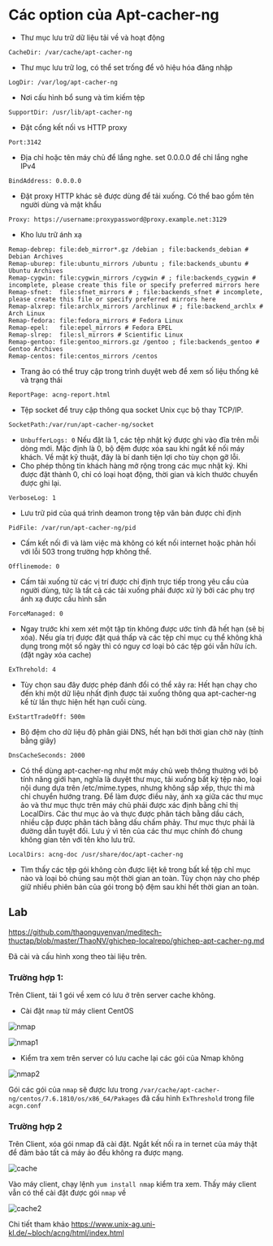 # Các option của Apt-cacher-ng

* Thư mục lưu trữ dữ liệu tải về và hoạt động 
```
CacheDir: /var/cache/apt-cacher-ng

```
* Thư mục lưu trữ log, có thể set trống để vô hiệu hóa đăng nhập
```
LogDir: /var/log/apt-cacher-ng
```
* Nơi cấu hình bổ sung và tìm kiếm tệp
```
SupportDir: /usr/lib/apt-cacher-ng
```
* Đặt cổng kết nối vs HTTP proxy
```
Port:3142
```
* Địa chỉ hoặc tên máy chủ để lắng nghe. set 0.0.0.0 để chỉ lắng nghe IPv4
```
BindAddress: 0.0.0.0
```
* Đặt proxy HTTP khác sẽ được dùng để tải xuống. Có thể bao gồm tên người dùng và mật khẩu
```
Proxy: https://username:proxypassword@proxy.example.net:3129
```
* Kho lưu trữ ánh xạ 
```
Remap-debrep: file:deb_mirror*.gz /debian ; file:backends_debian # Debian Archives
Remap-uburep: file:ubuntu_mirrors /ubuntu ; file:backends_ubuntu # Ubuntu Archives
Remap-cygwin: file:cygwin_mirrors /cygwin # ; file:backends_cygwin # incomplete, please create this file or specify preferred mirrors here
Remap-sfnet:  file:sfnet_mirrors # ; file:backends_sfnet # incomplete, please create this file or specify preferred mirrors here
Remap-alxrep: file:archlx_mirrors /archlinux # ; file:backend_archlx # Arch Linux
Remap-fedora: file:fedora_mirrors # Fedora Linux
Remap-epel:   file:epel_mirrors # Fedora EPEL
Remap-slrep:  file:sl_mirrors # Scientific Linux
Remap-gentoo: file:gentoo_mirrors.gz /gentoo ; file:backends_gentoo # Gentoo Archives
Remap-centos: file:centos_mirrors /centos
```
* Trang ảo có thể truy cập trong trình duyệt web để xem số liệu thống kê và trạng thái
```
ReportPage: acng-report.html
```
* Tệp socket để truy cập thông qua socket Unix cục bộ thay TCP/IP. 
```
SocketPath:/var/run/apt-cacher-ng/socket
```
* `UnbufferLogs: 0` Nếu đặt là 1, các tệp nhật ký được ghi vào đĩa trên mỗi dòng mới. Mặc định là 0, bộ đệm được xóa sau khi ngắt kế nối máy khách. Về mặt kỹ thuật, đây là bí danh tiện lợi cho tùy chọn gỡ lỗi.
* Cho phép thông tin khách hàng mở rộng trong các mục nhật ký. Khi được đặt thành 0, chỉ có loại hoạt động, thời gian và kích thước chuyển được ghi lại.
```
VerboseLog: 1
```
* Lưu trữ pid của quá trình deamon trong tệp văn bản được chỉ định
```
PidFile: /var/run/apt-cacher-ng/pid
```
* Cấm kết nối đi và làm việc mà không có kết nối internet hoặc phản hồi với lỗi 503 trong trường hợp không thể.
```
Offlinemode: 0
```
* Cấm tải xuống từ các vị trí được chỉ định trực tiếp trong yêu cầu của người dùng, tức là tất cả các tải xuống phải được xử lý bởi các phụ trợ ánh xạ được cấu hình sẵn
```
ForceManaged: 0
```
* Ngay trước khi xem xét một tập tin không được ước tính đã hết hạn (sẽ bị xóa). Nếu gía trị được đặt quá thấp và các tệp chỉ mục cụ thể không khả dụng trong một số ngày thì có nguy cơ loại bỏ các tệp gói vẫn hữu ích. (đặt ngày xóa cache)
```
ExThrehold: 4
```
* Tùy chọn sau đây được phép đánh đổi có thể xảy ra: Hết hạn chạy cho đến khi một dữ liệu nhất định được tải xuống thông qua apt-cacher-ng kể từ lần thực hiện hết hạn cuối cùng.
```
ExStartTradeOff: 500m
```
* Bộ đệm cho dữ liệu độ phân giải DNS, hết hạn bởi thời gian chờ này (tính bằng giây)
```
DnsCacheSeconds: 2000
```
* Có thể dùng apt-cacher-ng như một máy chủ web thông thường với bộ tính năng giới hạn, nghĩa là duyệt thư mục, tải xuống bất kỳ tệp nào, loại nội dung dựa trên /etc/mime.types, nhưng không sắp xếp, thực thi mà chỉ chuyển hướng trang. Để làm được điều này, ánh xạ giữa các thư mục ảo và thư mục thực trên máy chủ phải được xác định bằng chỉ thị LocalDirs. Các thư mục ảo và thực được phân tách bằng dầu cách, nhiều cặp được phân tách bằng dấu chấm phảy. Thư mục thực phải là đường dẫn tuyệt đối. Lưu ý vì tên của các thư mục chính đó chung không gian tên với tên kho lưu trữ.
```
LocalDirs: acng-doc /usr/share/doc/apt-cacher-ng
```
* Tìm thấy các tệp gói không còn được liệt kê trong bất kề tệp chỉ mục nào và loại bỏ chúng sau một thời gian an toàn. Tùy chọn này cho phép giữ nhiều phiên bản của gói trong bộ đệm sau khi hết thời gian an toàn.

## Lab

<https://github.com/thaonguyenvan/meditech-thuctap/blob/master/ThaoNV/ghichep-localrepo/ghichep-apt-cacher-ng.md>

Đã cài và cấu hình xong theo tài liệu trên.

### Trường hợp 1:

Trên Client, tải 1 gói về xem có lưu ở trên server cache không.

* Cài đặt `nmap` từ máy client CentOS

![nmap](Linux-co-ban/images_Linux/cache1.png)

![nmap1](Linux-co-ban/images_Linux/cache2.png)

* Kiểm tra xem trên server có lưu cache lại các gói của Nmap không

![nmap2](Linux-co-ban/images_Linux/cache3.png)

Gói các gói của `nmap` sẽ được lưu trong `/var/cache/apt-cacher-ng/centos/7.6.1810/os/x86_64/Pakages` đã cấu hình `ExThreshold` trong file `acgn.conf`

### Trường hợp 2

Trên Client, xóa gói nmap đã cài đặt. Ngắt kết nối ra in ternet của máy thật để đảm bảo tất cả máy ảo đều không ra được mạng.

![cache](Linux-co-ban/images_Linux/th2.1.png)

Vào máy client, chạy lệnh `yum install nmap` kiểm tra xem. Thấy máy client vẫn có thể cài đặt được gói `nmap` về

![cache2](Linux-co-ban/images_Linux/th2.2.png)

Chi tiết tham khảo
<https://www.unix-ag.uni-kl.de/~bloch/acng/html/index.html>
